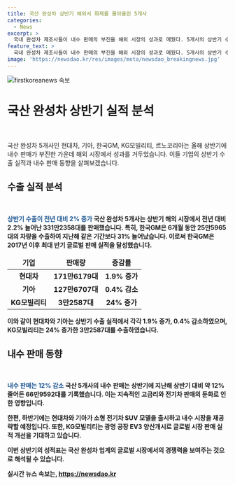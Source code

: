 ```yaml
---
title: 국산 완성차 상반기 해외서 화제를 몰아올린 5개사
categories:
  - News
excerpt: >
  국내 완성차 제조사들이 내수 판매의 부진을 해외 시장의 성과로 메웠다. 5개사의 상반기 수출은 전년 대비 2.2% 증가한 331만2358대로 나타났으며, 한국GM은 특히 수출 호조를 보였다. 한국GM은 전체 수출의 31% 증가에 기여하며, 해외 시장에서 크로스오버 모델 수요가 높아졌다. 하지만 내수 시장은 12% 하락했는데, 이는 고금리와 전기차 둔화로 인한 것으로 보인다. 내수시장 판매 부진에도 현대차와 기아는 하반기에는 전기차 시장을 공략할 계획이며, 수출시장에서는 KG모빌리티의 실적이 늘어났다.
feature_text: >
  국내 완성차 제조사들이 내수 판매의 부진을 해외 시장의 성과로 메웠다. 5개사의 상반기 수출은 전년 대비 2.2% 증가한 331만2358대로 나타났으며, 한국GM은 특히 수출 호조를 보였다. 한국GM은 전체 수출의 31% 증가에 기여하며, 해외 시장에서 크로스오버 모델 수요가 높아졌다. 하지만 내수 시장은 12% 하락했는데, 이는 고금리와 전기차 둔화로 인한 것으로 보인다. 내수시장 판매 부진에도 현대차와 기아는 하반기에는 전기차 시장을 공략할 계획이며, 수출시장에서는 KG모빌리티의 실적이 늘어났다.
image: 'https://newsdao.kr/res/images/meta/newsdao_breakingnews.jpg'
---
```


<p><img src="https://newsdao.kr/res/images/meta/newsdao_breakingnews.jpg" alt="firstkoreanews 속보" /></p>

<h1 data-ke-size="size26">국산 완성차 상반기 실적 분석</h1>

<p data-ke-size="size16">&nbsp;</p>

<p>국산 완성차 5개사인 현대차, 기아, 한국GM, KG모빌리티, 르노코리아는 올해 상반기에 내수 판매가 부진한 가운데 해외 시장에서 성과를 거두었습니다. 이들 기업의 상반기 수출 실적과 내수 판매 동향을 살펴보겠습니다.</p>

<h2 data-ke-size="size26">수출 실적 분석</h2>

<p data-ke-size="size16">&nbsp;</p>

<p><b><span style="color: #1a5490;">상반기 수출이 전년 대비 2% 증가</span><b>
국산 완성차 5개사는 상반기 해외 시장에서 전년 대비 2.2% 늘어난 331만2358대를 판매했습니다. 특히, 한국GM은 6개월 동안 25만5965대의 차량을 수출하여 지난해 같은 기간보다 31% 늘어났습니다. 이로써 한국GM은 2017년 이후 최대 반기 글로벌 판매 실적을 달성했습니다.</p>

<table>
<thead>
<tr>
<td style="text-align: center; height: 17px;"><b>기업</b></td>
<td style="text-align: center; height: 17px;"><b>판매량</b></td>
<td style="text-align: center; height: 17px;"><b>증감률</b></td>
</tr>
</thead>
<tbody>
<tr>
<td style="text-align: center; height: 17px;"><b>현대차</b></td>
<td style="text-align: center; height: 17px;"><b>171만6179대</b></td>
<td style="text-align: center; height: 17px;"><b>1.9% 증가</b></td>
</tr>
<tr>
<td style="text-align: center; height: 17px;"><b>기아</b></td>
<td style="text-align: center; height: 17px;"><b>127만6707대</b></td>
<td style="text-align: center; height: 17px;"><b>0.4% 감소</b></td>
</tr>
<tr>
<td style="text-align: center; height: 17px;"><b>KG모빌리티</b></td>
<td style="text-align: center; height: 17px;"><b>3만2587대</b></td>
<td style="text-align: center; height: 17px;"><b>24% 증가</b></td>
</tr>
</tbody>
</table>

<p>이와 같이 현대차와 기아는 상반기 수출 실적에서 각각 1.9% 증가, 0.4% 감소하였으며, KG모빌리티는 24% 증가한 3만2587대를 수출하였습니다.</p>

<h2 data-ke-size="size26">내수 판매 동향</h2>

<p data-ke-size="size16">&nbsp;</p>

<p><b><span style="color: #1a5490;">내수 판매는 12% 감소</span><b>
국산 5개사의 내수 판매는 상반기에 지난해 상반기 대비 약 12% 줄어든 66만9592대를 기록했습니다. 이는 지속적인 고금리와 전기차 판매의 둔화로 인한 영향입니다.</p>

<p>한편, 하반기에는 현대차와 기아가 소형 전기차 SUV 모델을 출시하고 내수 시장을 재공략할 예정입니다. 또한, KG모빌리티는 광명 공장 EV3 양산개시로 글로벌 시장 판매 실적 개선을 기대하고 있습니다.</p>

<p>이번 상반기의 성적표는 국산 완성차 업계의 글로벌 시장에서의 경쟁력을 보여주는 것으로 해석될 수 있습니다.</p></p>
실시간 뉴스 속보는, <a href="https://newsdao.kr" rel="dofollow">https://newsdao.kr</a>


